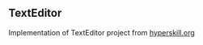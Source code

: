 ## TextEditor
Implementation of TextEditor project from [hyperskill.org](https://hyperskill.org/projects/38?goal=7)
